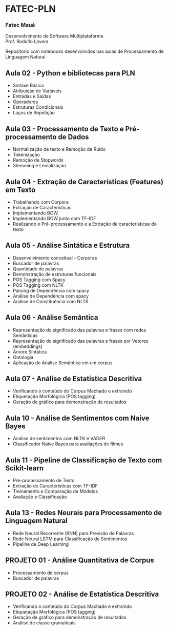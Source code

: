 # FATEC-PLN
### Fatec Mauá
Desenvolvimento de Software Multiplataforma  
Prof. Rodolfo Lovera
 
Repositório com notebooks desenvolvidos nas aulas de Processamento de Linguagem Natural
## Aula 02 - Python e bibliotecas para PLN
- Sintaxe Básica
- Atribuição de Variáveis
- Entradas e Saídas
- Operadores
- Estruturas Condicionais
- Laços de Repetição
## Aula 03 - Processamento de Texto e Pré-processamento de Dados
- Normalização de texto e Remoção de Ruído
- Tokenização
- Remoção de Stopwords
- Stemming e Lemalização
## Aula 04 - Extração de Características (Features) em Texto
- Trabalhando com Corpora
- Extração de Características
- Implementando BOW
- Implementando BOW junto com TF-IDF
- Realizando o Pré-processamento e a Extração de características do texto
## Aula 05 - Análise Sintática e Estrutura
- Desenvolvimento conceitual - Corporas
- Buscador de palavras
- Quantidade de palavras
- Demonstração de estruturas funcionais
- POS Tagging com Spacy
- POS Tagging com NLTK
- Parsing de Dependência com spacy
- Análise de Dependência com spacy
- Análise de Constituência com NLTK
## Aula 06 - Análise Semântica
- Representação do significado das palavras e frases com redes Semânticas
- Representação do significado das palavras e frases por Vetores (embeddings)
- Árvore Sintática
- Ontologia
- Aplicação de Análise Semântica em um corpus
## Aula 07 - Análise de Estatística Descritiva
- Verificando o conteúdo do Corpus Machado e extraindo
- Etiquetação Morfológica (POS tagging)
- Geração de gráfico para demonstração de resultados
## Aula 10 - Análise de Sentimentos com Naive Bayes
- Análise de sentimentos com NLTK e VADER
- Classificador Naive Bayes para avaliações de filmes
## Aula 11 - Pipeline de Classificação de Texto com Scikit-learn
- Pré-processamento de Texto
- Extração de Características com TF-IDF
- Treinamento e Comparação de Modelos
- Avaliação e Classificação
## Aula 13 - Redes Neurais para Processamento de Linguagem Natural
- Rede Neural Recorrente (RNN) para Previsão de Palavras
- Rede Neural LSTM para Classificação de Sentimentos
- Pipeline de Deep Learning
## PROJETO 01 - Análise Quantitativa de Corpus
- Processamento de corpus
- Buscador de palavras
## PROJETO 02 - Análise de Estatística Descritiva
- Verificando o conteúdo do Corpus Machado e extraindo
- Etiquetação Morfológica (POS tagging)
- Geração de gráfico para demonstração de resultados
- Análise de classe gramaticais